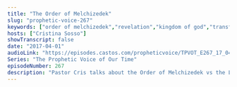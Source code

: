 ```yaml
---
title: "The Order of Melchizedek"
slug: "prophetic-voice-267"
keywords: ["order of melchizedek","revelation","kingdom of god","transfer of wealth","apostles and prophets"]
hosts: ["Cristina Sosso"]
showTranscript: false
date: "2017-04-01"
audioLink: "https://episodes.castos.com/propheticvoice/TPVOT_E267_17_04_01-02_The_Order_of_Mechizedek.mp3"
Series: "The Prophetic Voice of Our Time"
episodeNumber: 267
description: "Pastor Cris talks about the Order of Melchizedek vs the Levitical priesthood."
---
```

